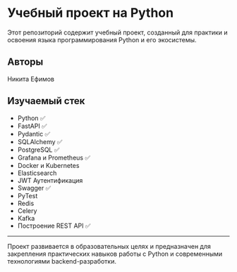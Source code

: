 # Учебный проект на Python

Этот репозиторий содержит учебный проект, созданный для практики и освоения языка программирования Python и его экосистемы.

## Авторы
Никита Ефимов

## Изучаемый стек
- Python ✅
- FastAPI ✅
- Pydantic ✅
- SQLAlchemy ✅
- PostgreSQL ✅
- Grafana и Prometheus ✅
- Docker и Kubernetes
- Elasticsearch
- JWT Аутентификация 
- Swagger ✅
- PyTest
- Redis
- Celery
- Kafka
- Построение REST API ✅

---

Проект развивается в образовательных целях и предназначен для закрепления практических навыков работы с Python и современными технологиями backend-разработки.
